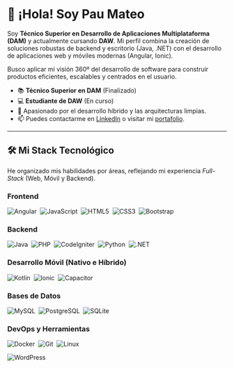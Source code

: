 # 👋 ¡Hola! Soy Pau Mateo

Soy **Técnico Superior en Desarrollo de Aplicaciones Multiplataforma (DAM)** y actualmente cursando **DAW**. 
Mi perfil combina la creación de soluciones robustas de backend y escritorio (Java, .NET) con el desarrollo de aplicaciones web y móviles modernas (Angular, Ionic).

Busco aplicar mi visión 360º del desarrollo de software para construir productos eficientes, escalables y centrados en el usuario.

* 📚 **Técnico Superior en DAM** (Finalizado)
* 💻 **Estudiante de DAW** (En curso)
* 🚀 Apasionado por el desarrollo híbrido y las arquitecturas limpias.
* 📫 Puedes contactarme en [LinkedIn](https://linkedin.com/in/pau-mateo-150471262) o visitar mi [portafolio](https://p25005.github.io).

---

## 🛠️ Mi Stack Tecnológico

He organizado mis habilidades por áreas, reflejando mi experiencia *Full-Stack* (Web, Móvil y Backend).

### Frontend
![Angular](https://img.shields.io/badge/Angular-DD0031?style=for-the-badge&logo=angular&logoColor=white)&nbsp;
![JavaScript](https://img.shields.io/badge/JavaScript-F7DF1E?style=for-the-badge&logo=javascript&logoColor=black)&nbsp;
![HTML5](https://img.shields.io/badge/HTML5-E34F26?style=for-the-badge&logo=html5&logoColor=white)&nbsp;
![CSS3](https://img.shields.io/badge/CSS3-1572B6?style=for-the-badge&logo=css3&logoColor=white)&nbsp;
![Bootstrap](https://img.shields.io/badge/Bootstrap-7952B3?style=for-the-badge&logo=bootstrap&logoColor=white)&nbsp;

### Backend
![Java](https://img.shields.io/badge/Java-ED8B00?style=for-the-badge&logo=java&logoColor=white)&nbsp;
![PHP](https://img.shields.io/badge/PHP-777BB4?style=for-the-badge&logo=php&logoColor=white)&nbsp;
![CodeIgniter](https://img.shields.io/badge/CodeIgniter-EF4223?style=for-the-badge&logo=codeigniter&logoColor=white)&nbsp;
![Python](https://img.shields.io/badge/Python-3776AB?style=for-the-badge&logo=python&logoColor=white)&nbsp;
![.NET](https://img.shields.io/badge/.NET-5C2D91?style=for-the-badge&logo=.net&logoColor=white)&nbsp;

### Desarrollo Móvil (Nativo e Híbrido)
![Kotlin](https://img.shields.io/badge/Kotlin-7F52FF?style=for-the-badge&logo=Kotlin&logoColor=white)&nbsp;
![Ionic](https://img.shields.io/badge/Ionic-3880FF?style=for-the-badge&logo=ionic&logoColor=white)&nbsp;
![Capacitor](https://img.shields.io/badge/Capacitor-119EFF?style=for-the-badge&logo=capacitor&logoColor=white)&nbsp;

### Bases de Datos
![MySQL](https://img.shields.io/badge/MySQL-4479A1?style=for-the-badge&logo=mysql&logoColor=white)&nbsp;
![PostgreSQL](https://img.shields.io/badge/PostgreSQL-316192?style=for-the-badge&logo=postgresql&logoColor=white)&nbsp;
![SQLite](https://img.shields.io/badge/SQLite-07405E?style=for-the-badge&logo=sqlite&logoColor=white)&nbsp;

### DevOps y Herramientas
![Docker](https://img.shields.io/badge/Docker-2496ED?style=for-the-badge&logo=docker&logoColor=white)&nbsp;
![Git](https://img.shields.io/badge/GIT-E44C30?style=for-the-badge&logo=git&logoColor=white)&nbsp;
![Linux](https://img.shields.io/badge/Linux-FCC624?style=for-the-badge&logo=linux&logoColor=black)&nbsp;

![WordPress](https://img.shields.io/badge/Wordpress-21759B?style=for-the-badge&logo=wordpress&logoColor=white)&nbsp;
